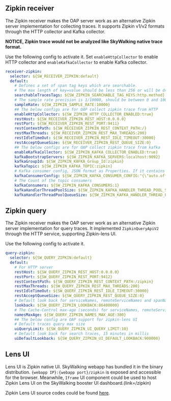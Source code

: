 ## Zipkin receiver
The Zipkin receiver makes the OAP server work as an alternative Zipkin server implementation for collecting traces. 
It supports Zipkin v1/v2 formats through the HTTP collector and Kafka collector.

**NOTICE, Zipkin trace would not be analyzed like SkyWalking native trace format.**

Use the following config to activate it.
Set `enableHttpCollector` to enable HTTP collector and `enableKafkaCollector` to enable Kafka collector.

```yaml
receiver-zipkin:
  selector: ${SW_RECEIVER_ZIPKIN:default}
  default:
    # Defines a set of span tag keys which are searchable.
    # The max length of key=value should be less than 256 or will be dropped.
    searchableTracesTags: ${SW_ZIPKIN_SEARCHABLE_TAG_KEYS:http.method}
    # The sample rate precision is 1/10000, should be between 0 and 10000
    sampleRate: ${SW_ZIPKIN_SAMPLE_RATE:10000}
    ## The below configs are for OAP collect zipkin trace from HTTP
    enableHttpCollector: ${SW_ZIPKIN_HTTP_COLLECTOR_ENABLED:true}
    restHost: ${SW_RECEIVER_ZIPKIN_REST_HOST:0.0.0.0}
    restPort: ${SW_RECEIVER_ZIPKIN_REST_PORT:9411}
    restContextPath: ${SW_RECEIVER_ZIPKIN_REST_CONTEXT_PATH:/}
    restMaxThreads: ${SW_RECEIVER_ZIPKIN_REST_MAX_THREADS:200}
    restIdleTimeOut: ${SW_RECEIVER_ZIPKIN_REST_IDLE_TIMEOUT:30000}
    restAcceptQueueSize: ${SW_RECEIVER_ZIPKIN_REST_QUEUE_SIZE:0}
    ## The below configs are for OAP collect zipkin trace from kafka
    enableKafkaCollector: ${SW_ZIPKIN_KAFKA_COLLECTOR_ENABLED:true}
    kafkaBootstrapServers: ${SW_ZIPKIN_KAFKA_SERVERS:localhost:9092}
    kafkaGroupId: ${SW_ZIPKIN_KAFKA_Group_Id:zipkin}
    kafkaTopic: ${SW_ZIPKIN_KAFKA_TOPIC:zipkin}
    # Kafka consumer config, JSON format as Properties. If it contains the same key with above, would override.
    kafkaConsumerConfig: ${SW_ZIPKIN_KAFKA_CONSUMER_CONFIG:"{\"auto.offset.reset\":\"earliest\",\"enable.auto.commit\":true}"}
    # The Count of the topic consumers
    kafkaConsumers: ${SW_ZIPKIN_KAFKA_CONSUMERS:1}
    kafkaHandlerThreadPoolSize: ${SW_ZIPKIN_KAFKA_HANDLER_THREAD_POOL_SIZE:-1}
    kafkaHandlerThreadPoolQueueSize: ${SW_ZIPKIN_KAFKA_HANDLER_THREAD_POOL_QUEUE_SIZE:-1}

```

## Zipkin query
The Zipkin receiver makes the OAP server work as an alternative Zipkin server implementation for query traces. 
It implemented `ZipkinQueryApiV2` through the HTTP service, supporting Zipkin-lens UI.

Use the following config to activate it.

```yaml
query-zipkin:
  selector: ${SW_QUERY_ZIPKIN:default}
  default:
    # For HTTP server
    restHost: ${SW_QUERY_ZIPKIN_REST_HOST:0.0.0.0}
    restPort: ${SW_QUERY_ZIPKIN_REST_PORT:9412}
    restContextPath: ${SW_QUERY_ZIPKIN_REST_CONTEXT_PATH:/zipkin}
    restMaxThreads: ${SW_QUERY_ZIPKIN_REST_MAX_THREADS:200}
    restIdleTimeOut: ${SW_QUERY_ZIPKIN_REST_IDLE_TIMEOUT:30000}
    restAcceptQueueSize: ${SW_QUERY_ZIPKIN_REST_QUEUE_SIZE:0}
    # Default look back for serviceNames, remoteServiceNames and spanNames, 1 day in millis
    lookback: ${SW_QUERY_ZIPKIN_LOOKBACK:86400000}
    # The Cache-Control max-age (seconds) for serviceNames, remoteServiceNames and spanNames
    namesMaxAge: ${SW_QUERY_ZIPKIN_NAMES_MAX_AGE:300}
    ## The below config are OAP support for zipkin-lens UI
    # Default traces query max size
    uiQueryLimit: ${SW_QUERY_ZIPKIN_UI_QUERY_LIMIT:10}
    # Default look back for search traces, 15 minutes in millis
    uiDefaultLookback: ${SW_QUERY_ZIPKIN_UI_DEFAULT_LOOKBACK:900000}
```

## Lens UI
Lens UI is Zipkin native UI. SkyWalking webapp has bundled it in the binary distribution.
`{webapp IP}:{webapp port}/zipkin` is exposed and accessible for the browser.
Meanwhile, `Iframe` UI component could be used to host Zipkin Lens UI on the SkyWalking booster UI dashboard.(link=/zipkin) 

Zipkin Lens UI source codes could be found [here](https://github.com/openzipkin/zipkin/tree/master/zipkin-lens).